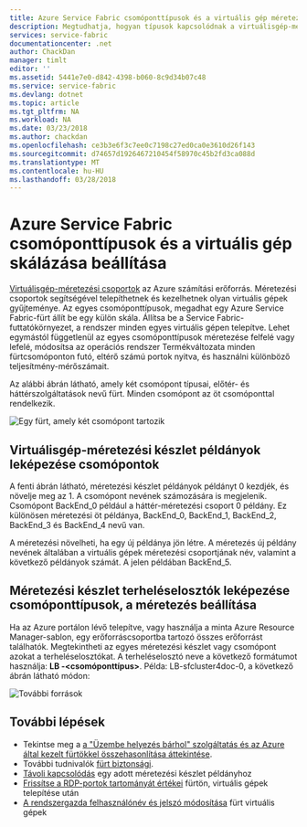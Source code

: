 ```yaml
---
title: Azure Service Fabric csomóponttípusok és a virtuális gép méretezési készletek |} Microsoft Docs
description: Megtudhatja, hogyan típusok kapcsolódnak a virtuálisgép-méretezési Azure Service Fabric-csomópont állítja be, és távolról csatlakoztatása egy méretezési állítsa be a példány vagy fürtcsomóponton.
services: service-fabric
documentationcenter: .net
author: ChackDan
manager: timlt
editor: ''
ms.assetid: 5441e7e0-d842-4398-b060-8c9d34b07c48
ms.service: service-fabric
ms.devlang: dotnet
ms.topic: article
ms.tgt_pltfrm: NA
ms.workload: NA
ms.date: 03/23/2018
ms.author: chackdan
ms.openlocfilehash: ce3b3e6f3c7ee0c7198c27ed0ca0e3610d26f143
ms.sourcegitcommit: d74657d1926467210454f58970c45b2fd3ca088d
ms.translationtype: MT
ms.contentlocale: hu-HU
ms.lasthandoff: 03/28/2018
---
```

# <a name="azure-service-fabric-node-types-and-virtual-machine-scale-sets"></a>Azure Service Fabric csomóponttípusok és a virtuális gép skálázása beállítása
[Virtuálisgép-méretezési csoportok](/azure/virtual-machine-scale-sets) az Azure számítási erőforrás. Méretezési csoportok segítségével telepíthetnek és kezelhetnek olyan virtuális gépek gyűjteménye. Az egyes csomóponttípusok, megadhat egy Azure Service Fabric-fürt állít be egy külön skála.  Állítsa be a Service Fabric-futtatókörnyezet, a rendszer minden egyes virtuális gépen telepítve. Lehet egymástól függetlenül az egyes csomóponttípusok méretezése felfelé vagy lefelé, módosítsa az operációs rendszer Termékváltozata minden fürtcsomóponton futó, eltérő számú portok nyitva, és használni különböző teljesítmény-mérőszámait.

Az alábbi ábrán látható, amely két csomópont típusai, előtér- és háttérszolgáltatások nevű fürt. Minden csomópont az öt csomóponttal rendelkezik.

![Egy fürt, amely két csomópont tartozik][NodeTypes]

## <a name="map-virtual-machine-scale-set-instances-to-nodes"></a>Virtuálisgép-méretezési készlet példányok leképezése csomópontok
A fenti ábrán látható, méretezési készlet példányok példányt 0 kezdjék, és növelje meg az 1. A csomópont nevének számozására is megjelenik. Csomópont BackEnd_0 például a háttér-méretezési csoport 0 példány. Ez különösen méretezési öt példánya, BackEnd_0, BackEnd_1, BackEnd_2, BackEnd_3 és BackEnd_4 nevű van.

A méretezési növelheti, ha egy új példánya jön létre. A méretezés új példány nevének általában a virtuális gépek méretezési csoportjának név, valamint a következő példányok számát. A jelen példában BackEnd_5.

## <a name="map-scale-set-load-balancers-to-node-types-and-scale-sets"></a>Méretezési készlet terheléselosztók leképezése csomóponttípusok, a méretezés beállítása
Ha az Azure portálon lévő telepítve, vagy használja a minta Azure Resource Manager-sablon, egy erőforráscsoportba tartozó összes erőforrást találhatók. Megtekintheti az egyes méretezési készlet vagy csomópont azokat a terheléselosztókat. A terheléselosztó neve a következő formátumot használja: **LB -&lt;csomóponttípus&gt;**. Példa: LB-sfcluster4doc-0, a következő ábrán látható módon:

![További források][Resources]


## <a name="next-steps"></a>További lépések
* Tekintse meg a [a "Üzembe helyezés bárhol" szolgáltatás és az Azure által kezelt fürtökkel összehasonlítása áttekintése](service-fabric-deploy-anywhere.md).
* További tudnivalók [fürt biztonsági](service-fabric-cluster-security.md).
* [Távoli kapcsolódás](service-fabric-cluster-remote-connect-to-azure-cluster-node.md) egy adott méretezési készlet példányhoz
* [Frissítse a RDP-portok tartományát értékei](./scripts/service-fabric-powershell-change-rdp-port-range.md) fürtön, virtuális gépek telepítése után
* [A rendszergazda felhasználónév és jelszó módosítása](./scripts/service-fabric-powershell-change-rdp-user-and-pw.md) fürt virtuális gépek

<!--Image references-->
[NodeTypes]: ./media/service-fabric-cluster-nodetypes/NodeTypes.png
[Resources]: ./media/service-fabric-cluster-nodetypes/Resources.png
[InboundNatPools]: ./media/service-fabric-cluster-nodetypes/InboundNatPools.png
